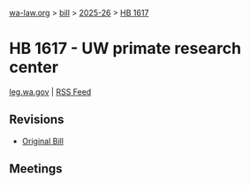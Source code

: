 [wa-law.org](/) > [bill](/bill/) > [2025-26](/bill/2025-26/) > [HB 1617](/bill/2025-26/hb/1617/)

# HB 1617 - UW primate research center
[leg.wa.gov](https://app.leg.wa.gov/billsummary?BillNumber=1617&Year=2025&Initiative=false) | [RSS Feed](./rss.xml)

## Revisions
* [Original Bill](1/)

## Meetings